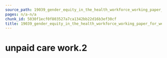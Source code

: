 ```yaml
---
source_path: 19039_gender_equity_in_the_health_workforce_working_paper_for_web_pdf.md
pages: n/a-n/a
chunk_id: 5030f1ecf0f803527a7ca1342bb22d16b3ef30cf
title: 19039_gender_equity_in_the_health_workforce_working_paper_for_web_pdf
---
```

# unpaid care work.2

